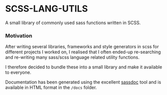 # SCSS-LANG-UTILS
A small library of commonly used sass functions written in SCSS.

### Motivation
After writing several libraries, frameworks and style generators in scss for different projects I worked on, I realised that I often ended-up re-searching and re-writing many sass/scss language related utility functions.

I therefore decided to bundle these into a small library and make it available to everyone.

Documentation has been generated using the excellent [sassdoc](http://sassdoc.com/) tool and is available in HTML format in the `/docs` folder.

